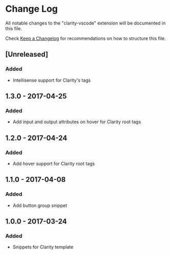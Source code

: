 # Change Log

All notable changes to the "clarity-vscode" extension will be documented in this file.

Check [Keep a Changelog](http://keepachangelog.com/) for recommendations on how to structure this file.

## [Unreleased]
### Added
- Intellisense support for Clarity's tags

## 1.3.0 - 2017-04-25
### Added
- Add input and output attributes on hover for Clarity root tags 

## 1.2.0 - 2017-04-24
### Added
- Add hover support for Clarity root tags 

## 1.1.0 - 2017-04-08
### Added
- Add button group snippet 

## 1.0.0 - 2017-03-24
### Added
- Snippets for Clarity template